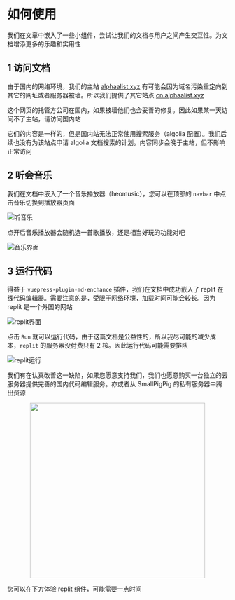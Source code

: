 <meta name="referrer" content="no-referrer" >

# 如何使用

我们在文章中嵌入了一些小组件，尝试让我们的文档与用户之间产生交互性。为文档增添更多的乐趣和实用性

## 1 访问文档

由于国内的网络环境，我们的主站 [alphaalist.xyz](alphaalist.xyz) 有可能会因为域名污染重定向到其它的网址或者服务器被墙。所以我们提供了其它站点 [cn.alphaalist.xyz](cn.alphaalist.xyz)

这个网页的托管方公司在国内，如果被墙他们也会妥善的修复。因此如果某一天访问不了主站，请访问国内站

它们的内容是一样的，但是国内站无法正常使用搜索服务（algolia 配置）。我们后续也没有为该站点申请 algolia 文档搜索的计划。内容同步会晚于主站，但不影响正常访问

## 2 听会音乐

我们在文档中嵌入了一个音乐播放器（heomusic），您可以在顶部的 `navbar` 中点击音乐切换到播放器页面

![听音乐](https://image.alphaalist.xyz/听音乐.png)

点开后音乐播放器会随机选一首歌播放，还是相当好玩的功能对吧

![音乐界面](https://image.alphaalist.xyz/音乐界面.png)

## 3 运行代码

得益于 `vuepress-plugin-md-enchance` 插件，我们在文档中成功嵌入了 replit 在线代码编辑器。需要注意的是，受限于网络环境，加载时间可能会较长。因为 replit 是一个外国的网站

![replit界面](https://image.alphaalist.xyz/replit界面.png)

点击 `Run` 就可以运行代码，由于这篇文档是公益性的，所以我尽可能的减少成本，`replit` 的服务器没付费只有 2 核。因此运行代码可能需要排队

![replit运行](https://image.alphaalist.xyz/replit界面.png)

我们有在认真改善这一缺陷，如果您愿意支持我们，我们也愿意购买一台独立的云服务器提供完善的国内代码编辑服务。亦或者从 SmallPigPig 的私有服务器中腾出资源

<div align="center">
	<img src="https://image.alphaalist.xyz/收款码.png" width="400">
</div>

您可以在下方体验 replit 组件，可能需要一点时间

<Replit user="ShiYiZhiHanZhuZ" repl="Zi-Fu-Chuan-Shu-Ju-Lei-Xing-Zhuan-Huan" file="main.py" />
